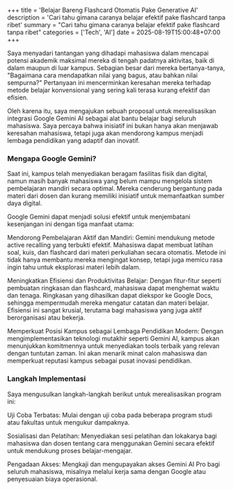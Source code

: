 +++
title = 'Belajar Bareng Flashcard Otomatis Pake Generative AI'
description = 'Cari tahu gimana caranya belajar efektif pake flashcard tanpa ribet'
summary = "Cari tahu gimana caranya belajar efektif pake flashcard tanpa ribet"
categories = ['Tech', 'AI']
date = 2025-08-19T15:00:48+07:00
+++

Saya menyadari tantangan yang dihadapi mahasiswa dalam mencapai potensi akademik maksimal mereka di tengah padatnya aktivitas, baik di dalam maupun di luar kampus. Sebagian besar dari mereka bertanya-tanya, "Bagaimana cara mendapatkan nilai yang bagus, atau bahkan nilai sempurna?" Pertanyaan ini mencerminkan keresahan mereka terhadap metode belajar konvensional yang sering kali terasa kurang efektif dan efisien.

Oleh karena itu, saya mengajukan sebuah proposal untuk merealisasikan integrasi Google Gemini AI sebagai alat bantu belajar bagi seluruh mahasiswa. Saya percaya bahwa inisiatif ini bukan hanya akan menjawab keresahan mahasiswa, tetapi juga akan mendorong kampus menjadi lembaga pendidikan yang adaptif dan inovatif.

### Mengapa Google Gemini?
Saat ini, kampus telah menyediakan beragam fasilitas fisik dan digital, namun masih banyak mahasiswa yang belum mampu mengelola sistem pembelajaran mandiri secara optimal. Mereka cenderung bergantung pada materi dari dosen dan kurang memiliki inisiatif untuk memanfaatkan sumber daya digital.

Google Gemini dapat menjadi solusi efektif untuk menjembatani kesenjangan ini dengan tiga manfaat utama:

Mendorong Pembelajaran Aktif dan Mandiri: Gemini mendukung metode active recalling yang terbukti efektif. Mahasiswa dapat membuat latihan soal, kuis, dan flashcard dari materi perkuliahan secara otomatis. Metode ini tidak hanya membantu mereka mengingat konsep, tetapi juga memicu rasa ingin tahu untuk eksplorasi materi lebih dalam.

Meningkatkan Efisiensi dan Produktivitas Belajar: Dengan fitur-fitur seperti pembuatan ringkasan dan flashcard, mahasiswa dapat menghemat waktu dan tenaga. Ringkasan yang dihasilkan dapat diekspor ke Google Docs, sehingga mempermudah mereka mengatur catatan dan materi belajar. Efisiensi ini sangat krusial, terutama bagi mahasiswa yang juga aktif berorganisasi atau bekerja.

Memperkuat Posisi Kampus sebagai Lembaga Pendidikan Modern: Dengan mengimplementasikan teknologi mutakhir seperti Gemini AI, kampus akan menunjukkan komitmennya untuk menyediakan tools terbaik yang relevan dengan tuntutan zaman. Ini akan menarik minat calon mahasiswa dan memperkuat reputasi kampus sebagai pusat inovasi pendidikan.

### Langkah Implementasi
Saya mengusulkan langkah-langkah berikut untuk merealisasikan program ini:

Uji Coba Terbatas: Mulai dengan uji coba pada beberapa program studi atau fakultas untuk mengukur dampaknya.

Sosialisasi dan Pelatihan: Menyediakan sesi pelatihan dan lokakarya bagi mahasiswa dan dosen tentang cara menggunakan Gemini secara efektif untuk mendukung proses belajar-mengajar.

Pengadaan Akses: Mengkaji dan mengupayakan akses Gemini AI Pro bagi seluruh mahasiswa, misalnya melalui kerja sama dengan Google atau penyesuaian biaya operasional.